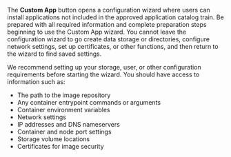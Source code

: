 &NewLine;

The **Custom App** button opens a configuration wizard where users can install applications not included in the approved application catalog train.
Be prepared with all required information and complete preparation steps beginning to use the Custom App wizard.
You cannot leave the configuration wizard to go create data storage or directories, configure network settings, set up certificates, or other functions, and then return to the wizard to find saved settings.

We recommend setting up your storage, user, or other configuration requirements before starting the wizard. You should have access to information such as:

* The path to the image repository
* Any container entrypoint commands or arguments
* Container environment variables
* Network settings
* IP addresses and DNS nameservers
* Container and node port settings
* Storage volume locations
* Certificates for image security
